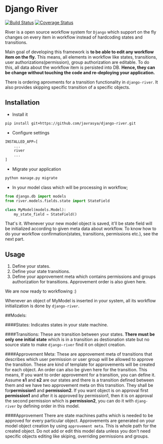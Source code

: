 # Django River
[![Build Status](https://travis-ci.org/javrasya/django-river.svg)](https://travis-ci.org/javrasya/django-river) [![Coverage Status](https://coveralls.io/repos/javrasya/django-river/badge.svg?branch=master&service=github)](https://coveralls.io/github/javrasya/django-river?branch=master)

River is a open source workflow system for `Django` which support on the fly changes on every item in workflow instead of hardcoding states and transitions.

Main goal of developing this framework is **to be able to edit any workflow item on the fly.** This means, all elements in workflow like states, transitions, user authorizations(permission), group authorization are editable. To do this, all data about the workflow item is persisted into DB. **Hence, they can be change without touching the code and re-deploying your application.**

There is ordering aprovments for a transition functionality in `django-river`. It also provides skipping specific transition of a specific objects.


## Installation

* Install it
```bash
pip install git+https://github.com/javrasya/django-river.git
```

* Configure settings
```python
INSTALLED_APP=[
	...
	river
	...
]
```
* Migrate your application
```bash
python manage.py migrate
```

* In your model class which will be processing in workflow;

```python
from django.db import models
from river.models.fields.state import StateField

class MyModel(models.Model):
    my_state_field = StateField()    
```

That's it. Whenever your new model object is saved, it'll be state field will be initialized according to given meta data about workflow. To know how to do your workflow confirmation(states, transitions, permissions etc.), see the next part.


## Usage	

1. Define your states.
2. Define your state transitions.
3. Define your approvement meta which contains permissions and groups authorization for transitions. Approvement order is also given here.

We are now ready to workflowing :)

Whenever an object of MyModel is inserted in your system, all its workflow initialization is done by `django-river`.


##Models:

####States: 
Indicates states in your state machine.

####Transitions: 
These are transition between your states. **There must be only one initial state** which is in a transition as destionation state but no source state to make `django-river` find it on object creation.

####Approvement Meta: 
These are approvement meta of transitions that describes which user permission or user group will be allowed to approve the transition. These are kind of template for approvements will be created for each object. An order can also be given here for the transition. This means, If you want to order approvement for a transition, you can define it. Assume **s1** and **s2** are our states and there is a transition defined between them and we have two approvement meta on this transition. They shall be for**permission1** and **permission2**. If you want object is on approval first **permission1** and after it is approved by permission1, then it is on approval the second permission which is **permission2**, you can do it with `djang-river` by defining order in this model.

####Approvement
There are state machines paths which is needed to be approved for every particular object. Approvements are generated on your model object creation by using `approvement meta`. This is whole path for the created object. Do not add or edit this model data unless you don't need specific objects editing like skiping, overriding permissions and groups.